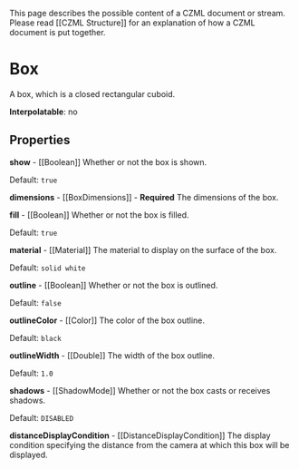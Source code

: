 This page describes the possible content of a CZML document or stream.  Please read [[CZML Structure]] for an explanation of how a CZML document is put together.

# Box

A box, which is a closed rectangular cuboid.

**Interpolatable**: no

## Properties

**show** - [[Boolean]]
Whether or not the box is shown.

Default: `true`


**dimensions** - [[BoxDimensions]] - **Required**
The dimensions of the box.


**fill** - [[Boolean]]
Whether or not the box is filled.

Default: `true`


**material** - [[Material]]
The material to display on the surface of the box.

Default: `solid white`


**outline** - [[Boolean]]
Whether or not the box is outlined.

Default: `false`


**outlineColor** - [[Color]]
The color of the box outline.

Default: `black`


**outlineWidth** - [[Double]]
The width of the box outline.

Default: `1.0`


**shadows** - [[ShadowMode]]
Whether or not the box casts or receives shadows.

Default: `DISABLED`


**distanceDisplayCondition** - [[DistanceDisplayCondition]]
The display condition specifying the distance from the camera at which this box will be displayed.


